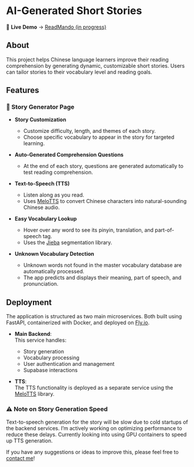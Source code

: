 # AI-Generated Short Stories

📖 **Live Demo** → [ReadMando (in progress)](https://readmando.netlify.app/)

## About

This project helps Chinese language learners improve their reading comprehension by generating dynamic, customizable short stories. Users can tailor stories to their vocabulary level and reading goals.

## Features

### 📘 Story Generator Page

- **Story Customization**  
  - Customize difficulty, length, and themes of each story.  
  - Choose specific vocabulary to appear in the story for targeted learning.

- **Auto-Generated Comprehension Questions**  
  - At the end of each story, questions are generated automatically to test reading comprehension.

- **Text-to-Speech (TTS)**  
  - Listen along as you read.
  - Uses [MeloTTS](https://github.com/myshell-ai/MeloTTS) to convert Chinese characters into natural-sounding Chinese audio.

- **Easy Vocabulary Lookup**  
  - Hover over any word to see its pinyin, translation, and part-of-speech tag.  
  - Uses the [Jieba](https://github.com/fxsjy/jieba) segmentation library.

- **Unknown Vocabulary Detection**  
  - Unknown words not found in the master vocabulary database are automatically processed.  
  - The app predicts and displays their meaning, part of speech, and pronunciation.

## Deployment

The application is structured as two main microservices. Both built using FastAPI, containerized with Docker, and deployed on [Fly.io](https://fly.io/).

- **Main Backend**:  
This service handles:
  - Story generation
  - Vocabulary processing
  - User authentication and management
  - Supabase interactions

- **TTS**:  
  The TTS functionality is deployed as a separate service using the [MeloTTS](https://github.com/myshell-ai/MeloTTS) library.

### ⚠️ Note on Story Generation Speed

Text-to-speech generation for the story will be slow due to cold startups of the backend services. I’m actively working on optimizing performance to reduce these delays. Currently looking into using GPU containers to speed up TTS generation.

If you have any suggestions or ideas to improve this, please feel free to [contact me](mailto:readmandocrew@gmail.com)!